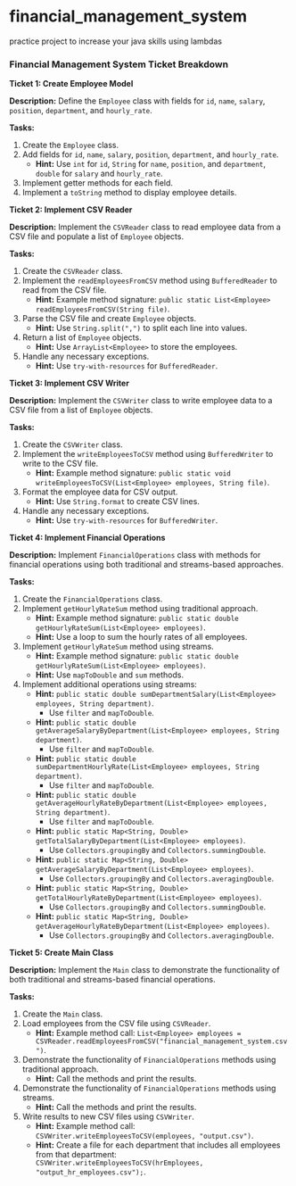 # financial_management_system
practice project to increase your java skills using lambdas
### Financial Management System Ticket Breakdown

**Ticket 1: Create Employee Model**

**Description:** Define the `Employee` class with fields for `id`, `name`, `salary`, `position`, `department`, and `hourly_rate`.

**Tasks:**
1. Create the `Employee` class.
2. Add fields for `id`, `name`, `salary`, `position`, `department`, and `hourly_rate`.
   - **Hint:** Use `int` for `id`, `String` for `name`, `position`, and `department`, `double` for `salary` and `hourly_rate`.
3. Implement getter methods for each field.
4. Implement a `toString` method to display employee details.

**Ticket 2: Implement CSV Reader**

**Description:** Implement the `CSVReader` class to read employee data from a CSV file and populate a list of `Employee` objects.

**Tasks:**
1. Create the `CSVReader` class.
2. Implement the `readEmployeesFromCSV` method using `BufferedReader` to read from the CSV file.
   - **Hint:** Example method signature: `public static List<Employee> readEmployeesFromCSV(String file)`.
3. Parse the CSV file and create `Employee` objects.
   - **Hint:** Use `String.split(",")` to split each line into values.
4. Return a list of `Employee` objects.
   - **Hint:** Use `ArrayList<Employee>` to store the employees.
5. Handle any necessary exceptions.
   - **Hint:** Use `try-with-resources` for `BufferedReader`.

**Ticket 3: Implement CSV Writer**

**Description:** Implement the `CSVWriter` class to write employee data to a CSV file from a list of `Employee` objects.

**Tasks:**
1. Create the `CSVWriter` class.
2. Implement the `writeEmployeesToCSV` method using `BufferedWriter` to write to the CSV file.
   - **Hint:** Example method signature: `public static void writeEmployeesToCSV(List<Employee> employees, String file)`.
3. Format the employee data for CSV output.
   - **Hint:** Use `String.format` to create CSV lines.
4. Handle any necessary exceptions.
   - **Hint:** Use `try-with-resources` for `BufferedWriter`.

**Ticket 4: Implement Financial Operations**

**Description:** Implement `FinancialOperations` class with methods for financial operations using both traditional and streams-based approaches.

**Tasks:**
1. Create the `FinancialOperations` class.
2. Implement `getHourlyRateSum` method using traditional approach.
   - **Hint:** Example method signature: `public static double getHourlyRateSum(List<Employee> employees)`.
   - **Hint:** Use a loop to sum the hourly rates of all employees.
3. Implement `getHourlyRateSum` method using streams.
   - **Hint:** Example method signature: `public static double getHourlyRateSum(List<Employee> employees)`.
   - **Hint:** Use `mapToDouble` and `sum` methods.
4. Implement additional operations using streams:
   - **Hint:** `public static double sumDepartmentSalary(List<Employee> employees, String department)`.
     - Use `filter` and `mapToDouble`.
   - **Hint:** `public static double getAverageSalaryByDepartment(List<Employee> employees, String department)`.
     - Use `filter` and `mapToDouble`.
   - **Hint:** `public static double sumDepartmentHourlyRate(List<Employee> employees, String department)`.
     - Use `filter` and `mapToDouble`.
   - **Hint:** `public static double getAverageHourlyRateByDepartment(List<Employee> employees, String department)`.
     - Use `filter` and `mapToDouble`.
   - **Hint:** `public static Map<String, Double> getTotalSalaryByDepartment(List<Employee> employees)`.
     - Use `Collectors.groupingBy` and `Collectors.summingDouble`.
   - **Hint:** `public static Map<String, Double> getAverageSalaryByDepartment(List<Employee> employees)`.
     - Use `Collectors.groupingBy` and `Collectors.averagingDouble`.
   - **Hint:** `public static Map<String, Double> getTotalHourlyRateByDepartment(List<Employee> employees)`.
     - Use `Collectors.groupingBy` and `Collectors.summingDouble`.
   - **Hint:** `public static Map<String, Double> getAverageHourlyRateByDepartment(List<Employee> employees)`.
     - Use `Collectors.groupingBy` and `Collectors.averagingDouble`.

**Ticket 5: Create Main Class**

**Description:** Implement the `Main` class to demonstrate the functionality of both traditional and streams-based financial operations.

**Tasks:**
1. Create the `Main` class.
2. Load employees from the CSV file using `CSVReader`.
   - **Hint:** Example method call: `List<Employee> employees = CSVReader.readEmployeesFromCSV("financial_management_system.csv")`.
3. Demonstrate the functionality of `FinancialOperations` methods using traditional approach.
   - **Hint:** Call the methods and print the results.
4. Demonstrate the functionality of `FinancialOperations` methods using streams.
   - **Hint:** Call the methods and print the results.
5. Write results to new CSV files using `CSVWriter`.
   - **Hint:** Example method call: `CSVWriter.writeEmployeesToCSV(employees, "output.csv")`.
   - **Hint:** Create a file for each department that includes all employees from that department: ` CSVWriter.writeEmployeesToCSV(hrEmployees, "output_hr_employees.csv");`.
